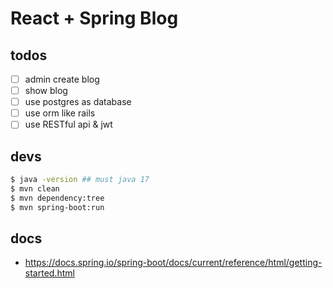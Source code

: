 # React + Spring Blog 

## todos

- [ ] admin create blog
- [ ] show blog
- [ ] use postgres as database
- [ ] use orm like rails
- [ ] use RESTful api & jwt 
 
## devs

```bash
$ java -version ## must java 17
$ mvn clean
$ mvn dependency:tree
$ mvn spring-boot:run

```

## docs
* https://docs.spring.io/spring-boot/docs/current/reference/html/getting-started.html
